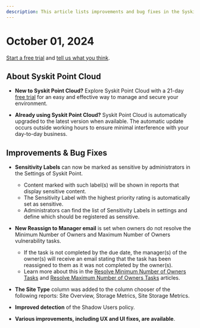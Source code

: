 ```yaml
---
description: This article lists improvements and bug fixes in the Syskit Point Cloud version 2024.5.64.2
---
```


# October 01, 2024

[Start a free trial](https://www.syskit.com/products/point/free-trial/) and [tell us what you think](https://www.syskit.com/company/contact-us/).

## About Syskit Point Cloud

* **New to Syskit Point Cloud?** Explore Syskit Point Cloud with a 21-day [free trial](https://www.syskit.com/products/point/free-trial/) for an easy and effective way to manage and secure your environment.

* **Already using Syskit Point Cloud?** Syskit Point Cloud is automatically upgraded to the latest version when available. The automatic update occurs outside working hours to ensure minimal interference with your day-to-day business.


## Improvements & Bug Fixes

* **Sensitivity Labels** can now be marked as sensitive by administrators in the Settings of Syskit Point. 
  * Content marked with such label(s) will be shown in reports that display sensitive content.
  * The Sensitivity Label with the highest priority rating is automatically set as sensitive.
  * Administrators can find the list of Sensitivity Labels in settings and define which should be registered as sensitive.

* **New Reassign to Manager email** is set when owners do not resolve the Minimum Number of Owners and Maximum Number of Owners vulnerability tasks.
  * If the task is not completed by the due date, the manager(s) of the owner(s) will receive an email stating that the task has been reassigned to them as it was not completed by the owner(s).
  * Learn more about this in the [Resolve Minimum Number of Owners Tasks](../../point-collaborators/resolve-governance-tasks/minimum-number-of-owners.md) and [Resolve Maximum Number of Owners Tasks](../../point-collaborators/resolve-governance-tasks/maximum-number-of-owners.md) articles. 

* **The Site Type** column was added to the column chooser of the following reports: Site Overview, Storage Metrics, Site Storage Metrics.

* **Improved detection** of the Shadow Users policy.

* **Various improvements, including UX and UI fixes, are available**.